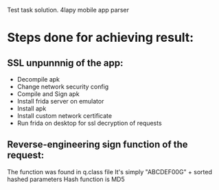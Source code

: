 Test task solution. 4lapy mobile app parser
# Steps done for achieving result:
## SSL unpunnnig of the app:
+ Decompile apk
+ Change network security config
+ Compile and Sign apk
+ Install frida server on emulator
+ Install apk
+ Install custom network certificate
+ Run frida on desktop for ssl decryption of requests
## Reverse-engineering sign function of the request:
The function was found in q.class file
It's simply "ABCDEF00G" + sorted hashed parameters
Hash function is MD5
